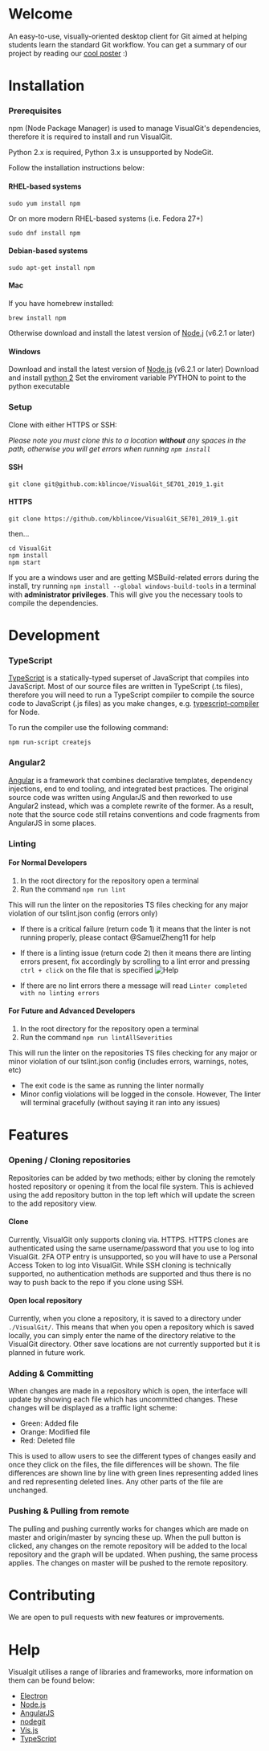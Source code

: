 # Welcome

An easy-to-use, visually-oriented desktop client for Git aimed at helping students learn the standard Git workflow.
You can get a summary of our project by reading our [cool poster](https://github.com/ElliotWhiley/VisualGit/raw/resources/visualgit-poster.pdf)   :)

# Installation

### Prerequisites

npm (Node Package Manager) is used to manage VisualGit's dependencies, therefore it is required to install and run VisualGit.

Python 2.x is required, Python 3.x is unsupported by NodeGit.

Follow the installation instructions below:

#### RHEL-based systems
````
sudo yum install npm
````
Or on more modern RHEL-based systems (i.e. Fedora 27+)
````
sudo dnf install npm
````

#### Debian-based systems
````
sudo apt-get install npm
````

#### Mac
If you have homebrew installed:
````
brew install npm
````
Otherwise download and install the latest version of [Node.j](https://nodejs.org/en/) (v6.2.1 or later)

#### Windows
Download and install the latest version of  [Node.js](https://nodejs.org/en/) (v6.2.1 or later)
Download and install [python 2](https://www.python.org/downloads/release/python-2715/)
Set the enviroment variable PYTHON to point to the python executable

### Setup
Clone with either HTTPS or SSH:

_Please note you must clone this to a location **without** any spaces in the path, otherwise you will get errors when running `npm install`_

#### SSH
````
git clone git@github.com:kblincoe/VisualGit_SE701_2019_1.git
````

#### HTTPS
````
git clone https://github.com/kblincoe/VisualGit_SE701_2019_1.git
````
then...

````
cd VisualGit
npm install
npm start
````

If you are a windows user and are getting MSBuild-related errors during the install, try running `npm install --global windows-build-tools` in a terminal with **administrator privileges**. This will give you the necessary tools to compile the dependencies.

# Development

### TypeScript
[TypeScript](https://www.typescriptlang.org/) is a statically-typed superset of JavaScript that compiles into JavaScript. Most of our source files are written in TypeScript (.ts files), therefore you will need to run a TypeScript compiler to compile the source code to JavaScript (.js files) as you make changes, e.g. [typescript-compiler](https://www.npmjs.com/package/typescript-compiler) for Node.

To run the compiler use the following command:
````
npm run-script createjs
````

### Angular2
[Angular](https://angular.io/) is a framework that combines declarative templates, dependency injections, end to end tooling, and integrated best practices. The original source code was written using AngularJS and then reworked to use Angular2 instead, which was a complete rewrite of the former. As a result, note that the source code still retains conventions and code fragments from AngularJS in some places.

### Linting
#### For Normal Developers
1. In the root directory for the repository open a terminal
2. Run the command `````npm run lint`````

This will run the linter on the repositories TS files checking for any major violation of our tslint.json config (errors only)

- If there is a critical failure (return code 1) it means that the linter is not running properly, please contact @SamuelZheng11 for help
- If there is a linting issue (return code 2) then it means there are linting errors present, fix accordingly by scrolling to a lint error and pressing `ctrl + click` on the file that is specified 
![Help](https://user-images.githubusercontent.com/26497223/55282893-cd96b180-53b2-11e9-9ca0-8cddc4322042.png)

- If there are no lint errors there a message will read `Linter completed with no linting errors`

#### For Future and Advanced Developers
1. In the root directory for the repository open a terminal
2. Run the command `npm run lintAllSeverities`

This will run the linter on the repositories TS files checking for any major or minor violation of our tslint.json config (includes errors, warnings, notes, etc)

- The exit code is the same as running the linter normally
- Minor config violations will be logged in the console. However, The linter will terminal gracefully (without saying it ran into any issues)

# Features

### Opening / Cloning repositories
Repositories can be added by two methods; either by cloning the remotely hosted repository or opening it from the local file system. This is achieved using the add repository button in the top left which will update the screen to the add repository view.

#### Clone
Currently, VisualGit only supports cloning via. HTTPS. HTTPS clones are authenticated using the same username/password that you use to log into VisualGit. 2FA OTP entry is unsupported, so you will have to use a Personal Access Token to log into VisualGit. While SSH cloning is technically supported, no authentication methods are supported and thus there is no way to push back to the repo if you clone using SSH.

#### Open local repository
Currently, when you clone a repository, it is saved to a directory under `./VisualGit/`. This means that when you open a repository which is saved locally, you can simply enter the name of the directory relative to the VisualGit directory. Other save locations are not currently supported but it is planned in future work.

### Adding & Committing
When changes are made in a repository which is open, the interface will update by showing each file which has uncommitted changes. These changes will be displayed as a traffic light scheme:
 - Green: Added file
 - Orange: Modified file
 - Red: Deleted file

This is used to allow users to see the different types of changes easily and once they click on the files, the file differences will be shown. The file differences are shown line by line with green lines representing added lines and red representing deleted lines. Any other parts of the file are unchanged.

### Pushing & Pulling from remote
The pulling and pushing currently works for changes which are made on master and origin/master by syncing these up. When the pull button is clicked, any changes on the remote repository will be added to the local repository and the graph will be updated. When pushing, the same process applies. The changes on master will be pushed to the remote repository.

# Contributing
We are open to pull requests with new features or improvements.

# Help
Visualgit utilises a range of libraries and frameworks, more information on them can be found below:

 - [Electron](http://electron.atom.io/)
 - [Node.js](https://nodejs.org/en/about/)
 - [AngularJS](https://angular.io/)
 - [nodegit](http://www.nodegit.org/)
 - [Vis.js](http://visjs.org/docs/network/)
 - [TypeScript](https://www.typescriptlang.org/)
